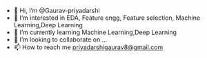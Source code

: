 - 👋 Hi, I’m @Gaurav-priyadarshi
- 👀 I’m interested in EDA, Feature engg, Feature selection, Machine Learning,Deep Learning
- 🌱 I’m currently learning Machine Learning,Deep Learning
- 💞️ I’m looking to collaborate on ...
- 📫 How to reach me priyadarshigaurav8@gmail.com

<!---
Gaurav-priyadarshi/Gaurav-priyadarshi is a ✨ special ✨ repository because its `README.md` (this file) appears on your GitHub profile.
You can click the Preview link to take a look at your changes.
--->
